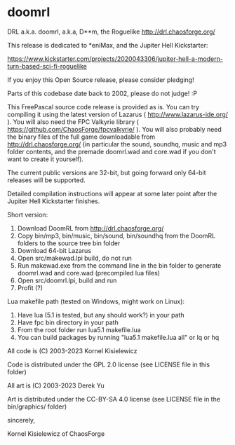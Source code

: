 # doomrl

DRL a.k.a. doomrl, a.k.a, D**m, the Roguelike
http://drl.chaosforge.org/

This release is dedicated to *eniMax, and the Jupiter Hell Kickstarter:

https://www.kickstarter.com/projects/2020043306/jupiter-hell-a-modern-turn-based-sci-fi-roguelike

If you enjoy this Open Source release, please consider pledging!

Parts of this codebase date back to 2002, please do not judge! :P

This FreePascal source code release is provided as is. You can try compiling it using the latest version of Lazarus ( http://www.lazarus-ide.org/ ). You will also need the FPC Valkyrie library ( https://github.com/ChaosForge/fpcvalkyrie/ ). You will also probably need the binary files of the full game downloadable from http://drl.chaosforge.org/ (in particular the sound, soundhq, music and mp3 folder contents, and the premade doomrl.wad and core.wad if you don't want to create it yourself).

The current public versions are 32-bit, but going forward only 64-bit releases will be supported.

Detailed compilation instructions will appear at some later point after the Jupiter Hell Kickstarter finishes.

Short version:

1. Download DoomRL from http://drl.chaosforge.org/
2. Copy bin/mp3, bin/music, bin/sound, bin/soundhq from the DoomRL folders to the source tree bin folder
3. Download 64-bit Lazarus
4. Open src/makewad.lpi build, do not run
5. Run makewad.exe from the command line in the bin folder to generate doomrl.wad and core.wad (precompiled lua files)
6. Open src/doomrl.lpi, build and run
7. Profit (?)

Lua makefile path (tested on Windows, might work on Linux):

1. Have lua (5.1 is tested, but any should work?) in your path
2. Have fpc bin directory in your path
3. From the root folder run lua5.1 makefile.lua
4. You can build packages by running "lua5.1 makefile.lua all" or lq or hq

All code is (C) 2003-2023 Kornel Kisielewicz

Code is distributed under the GPL 2.0 license (see LICENSE file in this folder)

All art is (C) 2003-2023 Derek Yu

Art is distributed under the CC-BY-SA 4.0 license (see LICENSE file in the bin/graphics/ folder)

sincerely,

Kornel Kisielewicz of ChaosForge
